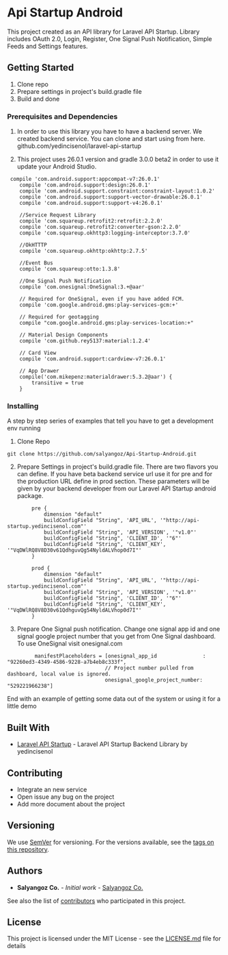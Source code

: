# Api Startup Android

This project created as an API library for Laravel API Startup. Library includes OAuth 2.0, Login, Register, One Signal Push Notification, Simple Feeds and Settings features. 

## Getting Started

1. Clone repo
2. Prepare settings in project's build.gradle file
3. Build and done

### Prerequisites and Dependencies

1. In order to use this library you have to have a backend server. We created backend service. You can clone and start using from here. github.com/yedincisenol/laravel-api-startup 

2. This project uses 26.0.1 version and gradle 3.0.0 beta2 in order to use it update your Android Studio.


```
 compile 'com.android.support:appcompat-v7:26.0.1'
    compile 'com.android.support:design:26.0.1'
    compile 'com.android.support.constraint:constraint-layout:1.0.2'
    compile 'com.android.support:support-vector-drawable:26.0.1'
    compile 'com.android.support:support-v4:26.0.1'

    //Service Request Library
    compile 'com.squareup.retrofit2:retrofit:2.2.0'
    compile 'com.squareup.retrofit2:converter-gson:2.2.0'
    compile 'com.squareup.okhttp3:logging-interceptor:3.7.0'

    //OkHTTTP
    compile 'com.squareup.okhttp:okhttp:2.7.5'

    //Event Bus
    compile 'com.squareup:otto:1.3.8'

    //One Signal Push Notification
    compile 'com.onesignal:OneSignal:3.+@aar'

    // Required for OneSignal, even if you have added FCM.
    compile 'com.google.android.gms:play-services-gcm:+'

    // Required for geotagging
    compile "com.google.android.gms:play-services-location:+"

    // Material Design Components
    compile 'com.github.rey5137:material:1.2.4'

    // Card View
    compile 'com.android.support:cardview-v7:26.0.1'

    // App Drawer
    compile('com.mikepenz:materialdrawer:5.3.2@aar') {
        transitive = true
    }
```

### Installing

A step by step series of examples that tell you have to get a development env running

1. Clone Repo

```
git clone https://github.com/salyangoz/Api-Startup-Android.git
```

2. Prepare Settings in project's build.gradle file. There are two flavors you can define. If you have beta backend service url use it for pre and for the production URL define in prod section. These parameters will be given by your backend developer from our Laravel API Startup android package.

```
		pre {
            dimension "default"
            buildConfigField "String", 'API_URL', '"http://api-startup.yedincisenol.com"'
            buildConfigField "String", 'API_VERSION', '"v1.0"'
            buildConfigField "String", 'CLIENT_ID', '"6"'
            buildConfigField "String", 'CLIENT_KEY', '"VqDWlRQ8V8D30v61QdhguvQg54NyldALVhop0d7I"'
        }
        
    	prod {
            dimension "default"
            buildConfigField "String", 'API_URL', '"http://api-startup.yedincisenol.com"'
            buildConfigField "String", 'API_VERSION', '"v1.0"'
            buildConfigField "String", 'CLIENT_ID', '"6"'
            buildConfigField "String", 'CLIENT_KEY', '"VqDWlRQ8V8D30v61QdhguvQg54NyldALVhop0d7I"'
        }
```

3. Prepare One Signal push notification. Change one signal app id and one signal google project number that you get from One Signal dashboard. To use OneSignal visit onesignal.com  

```
		 manifestPlaceholders = [onesignal_app_id               : "92260ed3-4349-4586-9228-a7b4eb8c333f",
                                // Project number pulled from dashboard, local value is ignored.
                                onesignal_google_project_number: "529221966238"]
```

End with an example of getting some data out of the system or using it for a little demo



## Built With

* [Laravel API Startup](http://github.com/yedincisenol/laravel-api-startup) - Laravel API Startup Backend Library by yedincisenol

## Contributing

- Integrate an new service
- Open issue any bug on the project
- Add more document about the project

## Versioning

We use [SemVer](http://semver.org/) for versioning. For the versions available, see the [tags on this repository](https://github.com/your/project/tags). 

## Authors

* **Salyangoz Co.** - *Initial work* - [Salyangoz Co.](https://github.com/salyangoz)


See also the list of [contributors](https://github.com/salyangoz/api-startup-android/contributors) who participated in this project.

## License

This project is licensed under the MIT License - see the [LICENSE.md](LICENSE.md) file for details




